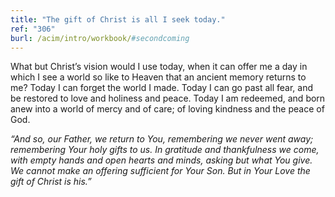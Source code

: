 ```yaml
---
title: "The gift of Christ is all I seek today."
ref: "306"
burl: /acim/intro/workbook/#secondcoming
---
```


What but Christ’s vision would I use today, when it can offer me a day
in which I see a world so like to Heaven that an ancient memory returns
to me? Today I can forget the world I made. Today I can go past all
fear, and be restored to love and holiness and peace. Today I am
redeemed, and born anew into a world of mercy and of care; of loving
kindness and the peace of God.

*“And so, our Father, we return to You, remembering we never went away;
remembering Your holy gifts to us. In gratitude and thankfulness we
come, with empty hands and open hearts and minds, asking but what You
give. We cannot make an offering sufficient for Your Son. But in Your
Love the gift of Christ is his.”*

